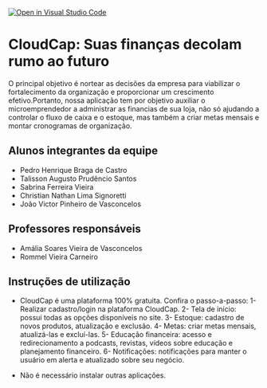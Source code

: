 [![Open in Visual Studio Code](https://classroom.github.com/assets/open-in-vscode-718a45dd9cf7e7f842a935f5ebbe5719a5e09af4491e668f4dbf3b35d5cca122.svg)](https://classroom.github.com/online_ide?assignment_repo_id=10840349&assignment_repo_type=AssignmentRepo)
# CloudCap: Suas finanças decolam rumo ao futuro
O principal objetivo é nortear as decisões da empresa para viabilizar o fortalecimento da organização e proporcionar um crescimento efetivo.Portanto, nossa aplicação tem por objetivo auxiliar o microemprendedor a administrar as financias de sua loja, não só ajudando a controlar o fluxo de caixa e o estoque, mas também a criar metas mensais e montar cronogramas de organização.

## Alunos integrantes da equipe

* Pedro Henrique Braga de Castro
* Talisson Augusto Prudêncio Santos
* Sabrina Ferreira Vieira
* Christian Nathan Lima Signoretti
* João Victor Pinheiro de Vasconcelos

## Professores responsáveis

* Amália Soares Vieira de Vasconcelos
* Rommel Vieira Carneiro

## Instruções de utilização
* CloudCap é uma plataforma 100% gratuita. Confira o passo-a-passo:
1- Realizar cadastro/login na plataforma CloudCap.
2- Tela de início: possui todas as opções disponíveis no site.
3- Estoque: cadastro de novos produtos, atualização e exclusão.
4- Metas: criar metas mensais, atualizá-las e excluí-las.
5- Educação financeira: acesso e redirecionamento a podcasts, revistas, vídeos sobre educação e planejamento financeiro.
6- Notificações: notificações para manter o usuário em alerta e atualizado sobre seu negócio.

* Não é necessário instalar outras aplicações.
